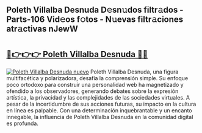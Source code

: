 ## Poleth Villalba Desnuda D𝚎sn𝚞dos filtr𝚊dos - Parts-106 Vid𝚎os f𝚘tos - N𝚞evas filtr𝚊ciones atr𝚊ctivas nJewW

# <h2><a href="http://mb7yc4.tromn.icu/?c=Poleth+Villalba+Desnuda">🔗👉👉👉 Poleth Villalba Desnuda 🔗🔗</a></h2>

[![Poleth Villalba Desnuda nuevo](https://i.imgur.com/pEAQMta.gif)](http://mb7yc4.tromn.icu/?c=Poleth+Villalba+Desnuda)
Poleth Villalba Desnuda, una figura multifacética y polarizadora, desafía la comprensión simple. Su enfoque poco ortodoxo para construir una personalidad web ha magnetizado y ofendido a los observadores, generando debates sobre la expresión artística, la privacidad y las complejidades de las sociedades virtuales. A pesar de la incertidumbre de sus acciones futuras, su impacto en la cultura en línea es palpable. Con una determinación inquebrantable y un encanto innegable, la influencia de Poleth Villalba Desnuda en la comunidad digital es profunda.
